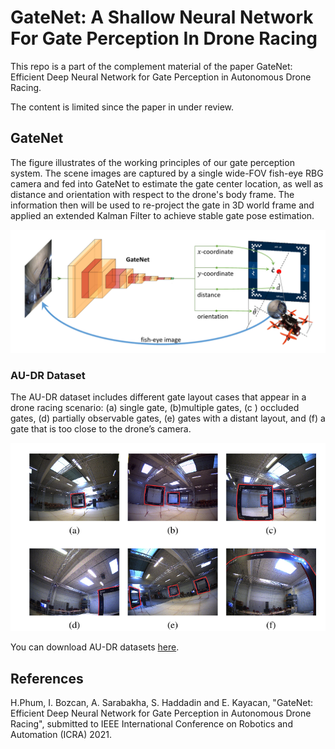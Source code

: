 

# GateNet: A Shallow Neural Network For Gate Perception In Drone Racing
This repo is a part of the complement material of the paper GateNet: Efficient Deep Neural Network for Gate Perception in Autonomous Drone Racing.

The content is limited since the paper in under review.


## GateNet

The figure illustrates  of the working principles of our gate perception system. The scene images are captured by a single wide-FOV fish-eye RBG camera and fed into GateNet to estimate the gate center location, as well as distance and orientation with respect to the drone's body frame. The information then will be used to re-project the gate in 3D world frame and applied an extended Kalman Filter to achieve stable gate pose estimation.

![alt text](https://raw.githubusercontent.com/open-airlab/GateNet/master/visual_abstract.png) 

### AU-DR Dataset
The AU-DR dataset includes different gate layout cases that appear in a drone racing scenario: (a) single gate, (b)multiple gates, (c ) occluded gates, (d) partially observable gates, (e) gates with a distant layout, and (f) a gate that is too close to the drone’s camera.
 
![alt text](https://raw.githubusercontent.com/open-airlab/GateNet/master/samples.png)
 
 You can download AU-DR datasets [here](https://drive.google.com/file/d/1OGAbPMddQKgZ99VzRO91__d9SfnkclHK/view?usp=sharing).

## References

H.Phum, I. Bozcan, A. Sarabakha, S. Haddadin and E. Kayacan, "GateNet: Efficient Deep Neural Network for Gate Perception in Autonomous Drone Racing", submitted to IEEE International Conference on Robotics and Automation (ICRA) 2021.


